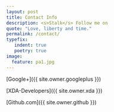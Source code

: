 ```yaml
---
layout: post
title: Contact Info
description: <s>Stalk</s> Follow me on
quote: "Love, liberty and time."
permalink: /contact/
typefix:
   indent: true
   poetry: true
image:
  feature: pa1.jpg
---
```

 [Google+]({{ site.owner.googleplus }})

 [XDA-Developers]({{ site.owner.xda }})

 [Github.com]({{ site.owner.github }})
